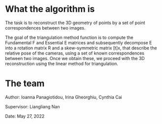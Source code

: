 # What the algorithm is

The task is to reconstruct the 3D geometry of points by a set of point correspondences between two images. 

The goal of the triangulation method function is to compute the Fundamental F and Essential E matrices and subsequently decompose E into a rotation matrix R and a skew-symmetric matrix [t]x, that describe the relative pose of the cameras, using a set of known correspondences between two images. Once we obtain these, we proceed with the 3D reconstruction using the linear method for triangulation. 


# The team
Author: Ioanna Panagiotidou, Irina Gheorghiu, Cynthia Cai

Supervisor: Liangliang Nan

Date: May 27, 2022
